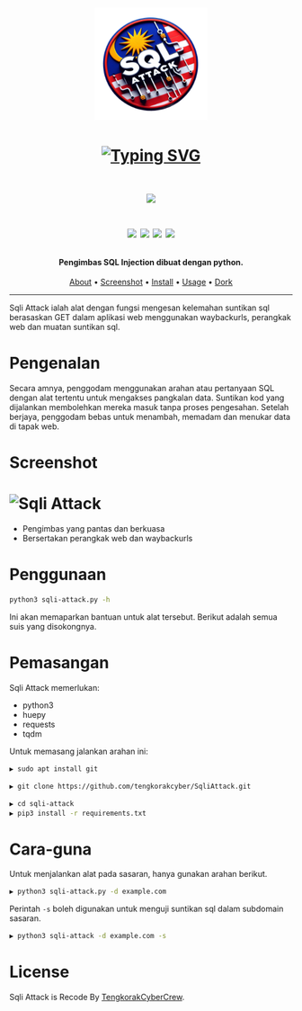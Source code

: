 <h1 align="center">
  <img src="images/sqliattack-logo.png" alt="Sqli Attack" width="200px"></a>
  </h1></center>
<div align="center">
<h1><a href="https://git.io/typing-svg"><img src="https://readme-typing-svg.demolab.com?font=Fira+Code&pause=1000&color=F7E94C&center=true&vCenter=true&width=435&lines=Sqli+Attack; Created+By+Jaring" alt="Typing SVG" /></a></h1>
</div>
<h1><center>
   <img src="https://img.shields.io/badge/language-python-blue.svg"><p>
   <img src="https://img.shields.io/badge/python-3-blue.svg">
   <img src="https://img.shields.io/badge/Status-Beta-blue"> 
   <img src="https://img.shields.io/badge/telegram-https://t.me/tengkorakcybercrewz-yellow.svg">
   <img src="https://img.shields.io/badge/website-https://tengkorakcyber.org-yellow.svg">
</h1></center>

<h4 align="center">Pengimbas SQL Injection dibuat dengan python.</h4>

<p align="center">
  <a href="#Pengenalan">About</a> •
  <a href="#Screenshot">Screenshot</a> •
  <a href="#Penggunaan">Install</a> •
  <a href="#Cara-guna">Usage</a> •
  <a href="http://tengkorakcyber.org/dork.txt">Dork</a> 
</p>

---


Sqli Attack ialah alat dengan fungsi mengesan kelemahan suntikan sql berasaskan GET dalam aplikasi web menggunakan waybackurls, perangkak web dan muatan suntikan sql.

# Pengenalan
Secara amnya, penggodam menggunakan arahan atau pertanyaan SQL dengan alat tertentu untuk mengakses pangkalan data. Suntikan kod yang dijalankan membolehkan mereka masuk tanpa proses pengesahan. Setelah berjaya, penggodam bebas untuk menambah, memadam dan menukar data di tapak web.

# Screenshot

<h1 align="left">
  <img src="static/sqlifinder-run.png" alt="Sqli Attack" width="700px"></a>
  <br>
</h1>


 - Pengimbas yang pantas dan berkuasa
 - Bersertakan perangkak web dan waybackurls


# Penggunaan

```sh
python3 sqli-attack.py -h
```
Ini akan memaparkan bantuan untuk alat tersebut. Berikut adalah semua suis yang disokongnya.



# Pemasangan

Sqli Attack memerlukan:
- python3
- huepy
- requests
- tqdm

Untuk memasang jalankan arahan ini:
```sh
▶ sudo apt install git
```
```sh
▶ git clone https://github.com/tengkorakcyber/SqliAttack.git
```
```sh
▶ cd sqli-attack
▶ pip3 install -r requirements.txt
```





# Cara-guna

Untuk menjalankan alat pada sasaran, hanya gunakan arahan berikut.
```sh
▶ python3 sqli-attack.py -d example.com
```


Perintah `-s` boleh digunakan untuk menguji suntikan sql dalam subdomain sasaran.

```sh
▶ python3 sqli-attack -d example.com -s
```



# License

Sqli Attack is Recode By [TengkorakCyberCrew](https://tengkorakcyber.org).

